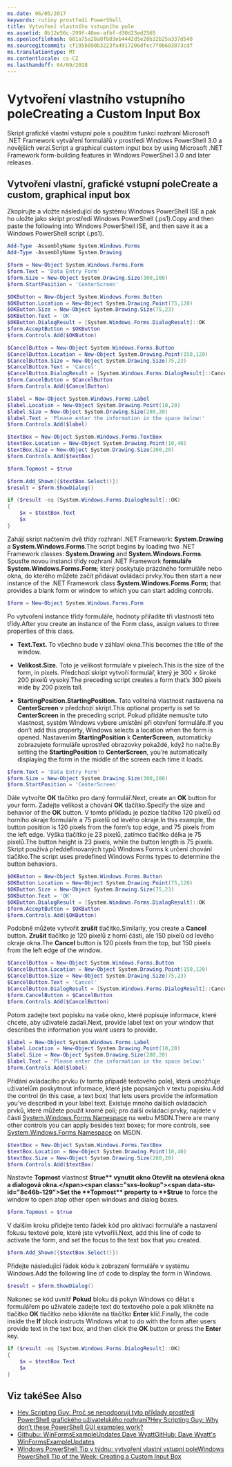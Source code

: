 ```yaml
---
ms.date: 06/05/2017
keywords: rutiny prostředí PowerShell
title: Vytvoření vlastního vstupního pole
ms.assetid: 0b12e56c-299f-40ee-afbf-d30d23ed2565
ms.openlocfilehash: 681a75a28a8fb03eb4442d5e20b32b25a337d540
ms.sourcegitcommit: cf195b090b3223fa4917206dfec7f0b603873cdf
ms.translationtype: MT
ms.contentlocale: cs-CZ
ms.lasthandoff: 04/09/2018
---
```

# <a name="creating-a-custom-input-box"></a><span data-ttu-id="8c46b-103">Vytvoření vlastního vstupního pole</span><span class="sxs-lookup"><span data-stu-id="8c46b-103">Creating a Custom Input Box</span></span>

<span data-ttu-id="8c46b-104">Skript grafické vlastní vstupní pole s použitím funkcí rozhraní Microsoft .NET Framework vytváření formulářů v prostředí Windows PowerShell 3.0 a novějších verzí.</span><span class="sxs-lookup"><span data-stu-id="8c46b-104">Script a graphical custom input box by using Microsoft .NET Framework form-building features in Windows PowerShell 3.0 and later releases.</span></span>

## <a name="create-a-custom-graphical-input-box"></a><span data-ttu-id="8c46b-105">Vytvoření vlastní, grafické vstupní pole</span><span class="sxs-lookup"><span data-stu-id="8c46b-105">Create a custom, graphical input box</span></span>

<span data-ttu-id="8c46b-106">Zkopírujte a vložte následující do systému Windows PowerShell ISE a pak ho uložte jako skript prostředí Windows PowerShell (.ps1).</span><span class="sxs-lookup"><span data-stu-id="8c46b-106">Copy and then paste the following into Windows PowerShell ISE, and then save it as a Windows PowerShell script (.ps1).</span></span>

```powershell
Add-Type -AssemblyName System.Windows.Forms
Add-Type -AssemblyName System.Drawing

$form = New-Object System.Windows.Forms.Form
$form.Text = 'Data Entry Form'
$form.Size = New-Object System.Drawing.Size(300,200)
$form.StartPosition = 'CenterScreen'

$OKButton = New-Object System.Windows.Forms.Button
$OKButton.Location = New-Object System.Drawing.Point(75,120)
$OKButton.Size = New-Object System.Drawing.Size(75,23)
$OKButton.Text = 'OK'
$OKButton.DialogResult = [System.Windows.Forms.DialogResult]::OK
$form.AcceptButton = $OKButton
$form.Controls.Add($OKButton)

$CancelButton = New-Object System.Windows.Forms.Button
$CancelButton.Location = New-Object System.Drawing.Point(150,120)
$CancelButton.Size = New-Object System.Drawing.Size(75,23)
$CancelButton.Text = 'Cancel'
$CancelButton.DialogResult = [System.Windows.Forms.DialogResult]::Cancel
$form.CancelButton = $CancelButton
$form.Controls.Add($CancelButton)

$label = New-Object System.Windows.Forms.Label
$label.Location = New-Object System.Drawing.Point(10,20)
$label.Size = New-Object System.Drawing.Size(280,20)
$label.Text = 'Please enter the information in the space below:'
$form.Controls.Add($label)

$textBox = New-Object System.Windows.Forms.TextBox
$textBox.Location = New-Object System.Drawing.Point(10,40)
$textBox.Size = New-Object System.Drawing.Size(260,20)
$form.Controls.Add($textBox)

$form.Topmost = $true

$form.Add_Shown({$textBox.Select()})
$result = $form.ShowDialog()

if ($result -eq [System.Windows.Forms.DialogResult]::OK)
{
    $x = $textBox.Text
    $x
}
```

<span data-ttu-id="8c46b-107">Zahájí skript načtením dvě třídy rozhraní .NET Framework: **System.Drawing** a **System.Windows.Forms**.</span><span class="sxs-lookup"><span data-stu-id="8c46b-107">The script begins by loading two .NET Framework classes: **System.Drawing** and **System.Windows.Forms**.</span></span> <span data-ttu-id="8c46b-108">Spusťte novou instanci třídy rozhraní .NET Framework **formuláře System.Windows.Forms.Form**; který poskytuje prázdného formuláře nebo okna, do kterého můžete začít přidávat ovládací prvky.</span><span class="sxs-lookup"><span data-stu-id="8c46b-108">You then start a new instance of the .NET Framework class **System.Windows.Forms.Form**; that provides a blank form or window to which you can start adding controls.</span></span>

```powershell
$form = New-Object System.Windows.Forms.Form
```

<span data-ttu-id="8c46b-109">Po vytvoření instance třídy formuláře, hodnoty přiřadíte tři vlastnosti této třídy.</span><span class="sxs-lookup"><span data-stu-id="8c46b-109">After you create an instance of the Form class, assign values to three properties of this class.</span></span>

- <span data-ttu-id="8c46b-110">**Text.**</span><span class="sxs-lookup"><span data-stu-id="8c46b-110">**Text.**</span></span> <span data-ttu-id="8c46b-111">To všechno bude v záhlaví okna.</span><span class="sxs-lookup"><span data-stu-id="8c46b-111">This becomes the title of the window.</span></span>

- <span data-ttu-id="8c46b-112">**Velikost.**</span><span class="sxs-lookup"><span data-stu-id="8c46b-112">**Size.**</span></span> <span data-ttu-id="8c46b-113">Toto je velikost formuláře v pixelech.</span><span class="sxs-lookup"><span data-stu-id="8c46b-113">This is the size of the form, in pixels.</span></span> <span data-ttu-id="8c46b-114">Předchozí skript vytvoří formulář, který je 300 × široké 200 pixelů vysoký.</span><span class="sxs-lookup"><span data-stu-id="8c46b-114">The preceding script creates a form that’s 300 pixels wide by 200 pixels tall.</span></span>

- <span data-ttu-id="8c46b-115">**StartingPosition.**</span><span class="sxs-lookup"><span data-stu-id="8c46b-115">**StartingPosition.**</span></span> <span data-ttu-id="8c46b-116">Tato volitelná vlastnost nastavena na **CenterScreen** v předchozí skript.</span><span class="sxs-lookup"><span data-stu-id="8c46b-116">This optional property is set to **CenterScreen** in the preceding script.</span></span> <span data-ttu-id="8c46b-117">Pokud přidáte nemusíte tuto vlastnost, systém Windows vybere umístění při otevření formuláře.</span><span class="sxs-lookup"><span data-stu-id="8c46b-117">If you don’t add this property, Windows selects a location when the form is opened.</span></span> <span data-ttu-id="8c46b-118">Nastavením **StartingPosition** k **CenterScreen**, automaticky zobrazujete formuláře uprostřed obrazovky pokaždé, když ho načte.</span><span class="sxs-lookup"><span data-stu-id="8c46b-118">By setting the **StartingPosition** to **CenterScreen**, you’re automatically displaying the form in the middle of the screen each time it loads.</span></span>

```powershell
$form.Text = 'Data Entry Form'
$form.Size = New-Object System.Drawing.Size(300,200)
$form.StartPosition = 'CenterScreen'
```

<span data-ttu-id="8c46b-119">Dále vytvořte **OK** tlačítko pro daný formulář.</span><span class="sxs-lookup"><span data-stu-id="8c46b-119">Next, create an **OK** button for your form.</span></span> <span data-ttu-id="8c46b-120">Zadejte velikost a chování **OK** tlačítko.</span><span class="sxs-lookup"><span data-stu-id="8c46b-120">Specify the size and behavior of the **OK** button.</span></span> <span data-ttu-id="8c46b-121">V tomto příkladu je pozice tlačítko 120 pixelů od horního okraje formuláře a 75 pixelů od levého okraje.</span><span class="sxs-lookup"><span data-stu-id="8c46b-121">In this example, the button position is 120 pixels from the form’s top edge, and 75 pixels from the left edge.</span></span> <span data-ttu-id="8c46b-122">Výška tlačítko je 23 pixelů, zatímco tlačítko délka je 75 pixelů.</span><span class="sxs-lookup"><span data-stu-id="8c46b-122">The button height is 23 pixels, while the button length is 75 pixels.</span></span> <span data-ttu-id="8c46b-123">Skript používá předdefinovaných typů Windows Forms k určení chování tlačítko.</span><span class="sxs-lookup"><span data-stu-id="8c46b-123">The script uses predefined Windows Forms types to determine the button behaviors.</span></span>

```powershell
$OKButton = New-Object System.Windows.Forms.Button
$OKButton.Location = New-Object System.Drawing.Point(75,120)
$OKButton.Size = New-Object System.Drawing.Size(75,23)
$OKButton.Text = 'OK'
$OKButton.DialogResult = [System.Windows.Forms.DialogResult]::OK
$form.AcceptButton = $OKButton
$form.Controls.Add($OKButton)
```

<span data-ttu-id="8c46b-124">Podobně můžete vytvořit **zrušit** tlačítko.</span><span class="sxs-lookup"><span data-stu-id="8c46b-124">Similarly, you create a **Cancel** button.</span></span> <span data-ttu-id="8c46b-125">**Zrušit** tlačítko je 120 pixelů z horní části, ale 150 pixelů od levého okraje okna.</span><span class="sxs-lookup"><span data-stu-id="8c46b-125">The **Cancel** button is 120 pixels from the top, but 150 pixels from the left edge of the window.</span></span>

```powershell
$CancelButton = New-Object System.Windows.Forms.Button
$CancelButton.Location = New-Object System.Drawing.Point(150,120)
$CancelButton.Size = New-Object System.Drawing.Size(75,23)
$CancelButton.Text = 'Cancel'
$CancelButton.DialogResult = [System.Windows.Forms.DialogResult]::Cancel
$form.CancelButton = $CancelButton
$form.Controls.Add($CancelButton)
```

<span data-ttu-id="8c46b-126">Potom zadejte text popisku na vaše okno, které popisuje informace, které chcete, aby uživatelé zadali.</span><span class="sxs-lookup"><span data-stu-id="8c46b-126">Next, provide label text on your window that describes the information you want users to provide.</span></span>

```powershell
$label = New-Object System.Windows.Forms.Label
$label.Location = New-Object System.Drawing.Point(10,20)
$label.Size = New-Object System.Drawing.Size(280,20)
$label.Text = 'Please enter the information in the space below:'
$form.Controls.Add($label)
```

<span data-ttu-id="8c46b-127">Přidání ovládacího prvku (v tomto případě textového pole), která umožňuje uživatelům poskytnout informace, které jste popsaných v textu popisku.</span><span class="sxs-lookup"><span data-stu-id="8c46b-127">Add the control (in this case, a text box) that lets users provide the information you’ve described in your label text.</span></span> <span data-ttu-id="8c46b-128">Existuje mnoho dalších ovládacích prvků, které můžete použít kromě polí; pro další ovládací prvky, najdete v části [System.Windows.Forms Namespace](http://msdn.microsoft.com/library/k50ex0x9(v=vs.110).aspx) na webu MSDN.</span><span class="sxs-lookup"><span data-stu-id="8c46b-128">There are many other controls you can apply besides text boxes; for more controls, see [System.Windows.Forms Namespace](http://msdn.microsoft.com/library/k50ex0x9(v=vs.110).aspx) on MSDN.</span></span>

```powershell
$textBox = New-Object System.Windows.Forms.TextBox
$textBox.Location = New-Object System.Drawing.Point(10,40)
$textBox.Size = New-Object System.Drawing.Size(260,20)
$form.Controls.Add($textBox)
```

<span data-ttu-id="8c46b-129">Nastavte **Topmost** vlastnost **$true** vynutit okno Otevřít na otevřená okna a dialogová okna.</span><span class="sxs-lookup"><span data-stu-id="8c46b-129">Set the **Topmost** property to **$true** to force the window to open atop other open windows and dialog boxes.</span></span>

```powershell
$form.Topmost = $true
```

<span data-ttu-id="8c46b-130">V dalším kroku přidejte tento řádek kód pro aktivaci formuláře a nastavení fokusu textové pole, které jste vytvořili.</span><span class="sxs-lookup"><span data-stu-id="8c46b-130">Next, add this line of code to activate the form, and set the focus to the text box that you created.</span></span>

```powershell
$form.Add_Shown({$textBox.Select()})
```

<span data-ttu-id="8c46b-131">Přidejte následující řádek kódu k zobrazení formuláře v systému Windows.</span><span class="sxs-lookup"><span data-stu-id="8c46b-131">Add the following line of code to display the form in Windows.</span></span>

```powershell
$result = $form.ShowDialog()
```

<span data-ttu-id="8c46b-132">Nakonec se kód uvnitř **Pokud** bloku dá pokyn Windows co dělat s formulářem po uživatele zadejte text do textového pole a pak klikněte na tlačítko **OK** tlačítko nebo klikněte na tlačítko **Enter** klíč.</span><span class="sxs-lookup"><span data-stu-id="8c46b-132">Finally, the code inside the **If** block instructs Windows what to do with the form after users provide text in the text box, and then click the **OK** button or press the **Enter** key.</span></span>

```powershell
if ($result -eq [System.Windows.Forms.DialogResult]::OK)
{
    $x = $textBox.Text
    $x
}
```

## <a name="see-also"></a><span data-ttu-id="8c46b-133">Viz také</span><span class="sxs-lookup"><span data-stu-id="8c46b-133">See Also</span></span>

- [<span data-ttu-id="8c46b-134">Hey Scripting Guy: Proč se nepodporují tyto příklady prostředí PowerShell grafického uživatelského rozhraní?</span><span class="sxs-lookup"><span data-stu-id="8c46b-134">Hey Scripting Guy:  Why don’t these PowerShell GUI examples work?</span></span>](http://go.microsoft.com/fwlink/?LinkId=506644)
- [<span data-ttu-id="8c46b-135">Githubu: WinFormsExampleUpdates Dave Wyatt</span><span class="sxs-lookup"><span data-stu-id="8c46b-135">GitHub: Dave Wyatt's WinFormsExampleUpdates</span></span>](https://github.com/dlwyatt/WinFormsExampleUpdates)
- [<span data-ttu-id="8c46b-136">Windows PowerShell Tip v týdnu: vytvoření vlastní vstupní pole</span><span class="sxs-lookup"><span data-stu-id="8c46b-136">Windows PowerShell Tip of the Week:  Creating a Custom Input Box</span></span>](http://technet.microsoft.com/library/ff730941.aspx)